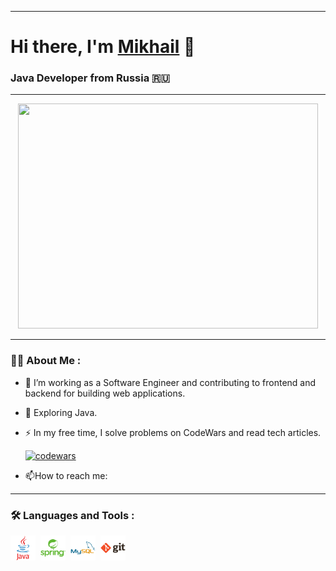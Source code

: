 
___

# Hi there, I'm [Mikhail](https://google.ru/) 👋
### Java Developer from Russia 🇷🇺

___

<div align="center">
  <img src="https://media.giphy.com/media/ir9xrMkBnMh5Abp3dL/giphy.gif" width="480" height="360"/>
</div>

___


### :man_technologist: About Me :

- :telescope: I’m working as a Software Engineer and contributing to frontend and backend for building web applications.

- :seedling: Exploring Java.

- :zap: In my free time, I solve problems on CodeWars and read tech articles.

  [![codewars](https://www.codewars.com/users/faringet/badges/small)](https://www.codewars.com/users/faringet)

- :mailbox:How to reach me: 

___
    
### :hammer_and_wrench: Languages and Tools :

<div>
  <img src="https://github.com/devicons/devicon/blob/master/icons/java/java-original-wordmark.svg" title="Java" alt="Java" width="40" height="40"/>&nbsp;
  <img src="https://github.com/devicons/devicon/blob/master/icons/spring/spring-original-wordmark.svg" title="Spring" alt="Spring" width="40" height="40"/>&nbsp;
  <img src="https://github.com/devicons/devicon/blob/master/icons/mysql/mysql-original-wordmark.svg" title="MySQL"  alt="MySQL" width="40" height="40"/>&nbsp;
  <img src="https://github.com/devicons/devicon/blob/master/icons/git/git-original-wordmark.svg" title="Git" **alt="Git" width="40" height="40"/>
</div>


